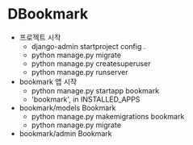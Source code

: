 # DBookmark

- 프로젝트 시작
    - django-admin startproject config .
    - python manage.py migrate
    - python manage.py createsuperuser
    - python manage.py runserver
- bookmark 앱 시작
    - python manage.py startapp bookmark
    - 'bookmark', in INSTALLED_APPS
- bookmark/models Bookmark
    - python manage.py makemigrations bookmark
    - python manage.py migrate
- bookmark/admin Bookmark
    